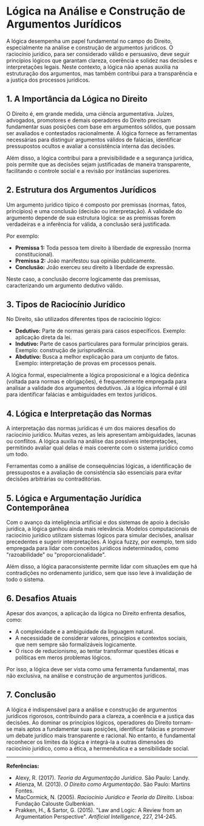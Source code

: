 # Lógica na Análise e Construção de Argumentos Jurídicos

A lógica desempenha um papel fundamental no campo do Direito, especialmente na análise e construção de argumentos jurídicos. O raciocínio jurídico, para ser considerado válido e persuasivo, deve seguir princípios lógicos que garantam clareza, coerência e solidez nas decisões e interpretações legais. Neste contexto, a lógica não apenas auxilia na estruturação dos argumentos, mas também contribui para a transparência e a justiça dos processos jurídicos.

## 1. A Importância da Lógica no Direito

O Direito é, em grande medida, uma ciência argumentativa. Juízes, advogados, promotores e demais operadores do Direito precisam fundamentar suas posições com base em argumentos sólidos, que possam ser avaliados e contestados racionalmente. A lógica fornece as ferramentas necessárias para distinguir argumentos válidos de falácias, identificar pressupostos ocultos e avaliar a consistência interna das decisões.

Além disso, a lógica contribui para a previsibilidade e a segurança jurídica, pois permite que as decisões sejam justificadas de maneira transparente, facilitando o controle social e a revisão por instâncias superiores.

## 2. Estrutura dos Argumentos Jurídicos

Um argumento jurídico típico é composto por premissas (normas, fatos, princípios) e uma conclusão (decisão ou interpretação). A validade do argumento depende de sua estrutura lógica: se as premissas forem verdadeiras e a inferência for válida, a conclusão será justificada.

Por exemplo:

- **Premissa 1:** Toda pessoa tem direito à liberdade de expressão (norma constitucional).
- **Premissa 2:** João manifestou sua opinião publicamente.
- **Conclusão:** João exerceu seu direito à liberdade de expressão.

Neste caso, a conclusão decorre logicamente das premissas, caracterizando um argumento dedutivo válido.

## 3. Tipos de Raciocínio Jurídico

No Direito, são utilizados diferentes tipos de raciocínio lógico:

- **Dedutivo:** Parte de normas gerais para casos específicos. Exemplo: aplicação direta da lei.
- **Indutivo:** Parte de casos particulares para formular princípios gerais. Exemplo: construção de jurisprudência.
- **Abdutivo:** Busca a melhor explicação para um conjunto de fatos. Exemplo: interpretação de provas em processos penais.

A lógica formal, especialmente a lógica proposicional e a lógica deôntica (voltada para normas e obrigações), é frequentemente empregada para analisar a validade dos argumentos dedutivos. Já a lógica informal é útil para identificar falácias e ambiguidades em textos jurídicos.

## 4. Lógica e Interpretação das Normas

A interpretação das normas jurídicas é um dos maiores desafios do raciocínio jurídico. Muitas vezes, as leis apresentam ambiguidades, lacunas ou conflitos. A lógica auxilia na análise das possíveis interpretações, permitindo avaliar qual delas é mais coerente com o sistema jurídico como um todo.

Ferramentas como a análise de consequências lógicas, a identificação de pressupostos e a avaliação de consistência são essenciais para evitar decisões arbitrárias ou contraditórias.

## 5. Lógica e Argumentação Jurídica Contemporânea

Com o avanço da inteligência artificial e dos sistemas de apoio à decisão jurídica, a lógica ganhou ainda mais relevância. Modelos computacionais de raciocínio jurídico utilizam sistemas lógicos para simular decisões, analisar precedentes e sugerir interpretações. A lógica fuzzy, por exemplo, tem sido empregada para lidar com conceitos jurídicos indeterminados, como "razoabilidade" ou "proporcionalidade".

Além disso, a lógica paraconsistente permite lidar com situações em que há contradições no ordenamento jurídico, sem que isso leve à invalidação de todo o sistema.

## 6. Desafios Atuais

Apesar dos avanços, a aplicação da lógica no Direito enfrenta desafios, como:

- A complexidade e a ambiguidade da linguagem natural.
- A necessidade de considerar valores, princípios e contextos sociais, que nem sempre são formalizáveis logicamente.
- O risco de reducionismo, ao tentar transformar questões éticas e políticas em meros problemas lógicos.

Por isso, a lógica deve ser vista como uma ferramenta fundamental, mas não exclusiva, na análise e construção de argumentos jurídicos.

## 7. Conclusão

A lógica é indispensável para a análise e construção de argumentos jurídicos rigorosos, contribuindo para a clareza, a coerência e a justiça das decisões. Ao dominar os princípios lógicos, operadores do Direito tornam-se mais aptos a fundamentar suas posições, identificar falácias e promover um debate jurídico mais transparente e racional. No entanto, é fundamental reconhecer os limites da lógica e integrá-la a outras dimensões do raciocínio jurídico, como a ética, a hermenêutica e a sensibilidade social.

---

**Referências:**

- Alexy, R. (2017). *Teoria da Argumentação Jurídica*. São Paulo: Landy.
- Atienza, M. (2013). *O Direito como Argumentação*. São Paulo: Martins Fontes.
- MacCormick, N. (2005). *Raciocínio Jurídico e Teoria do Direito*. Lisboa: Fundação Calouste Gulbenkian.
- Prakken, H., & Sartor, G. (2015). "Law and Logic: A Review from an Argumentation Perspective". *Artificial Intelligence*, 227, 214-245.
